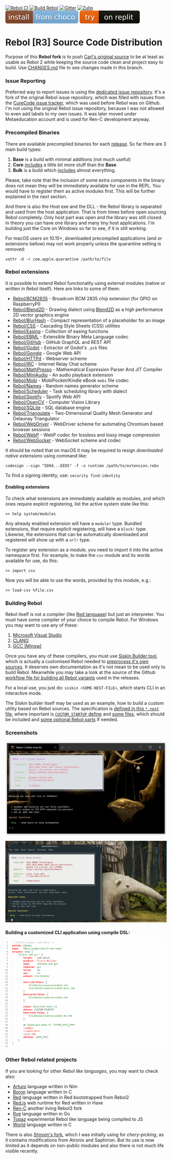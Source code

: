 [![Rebol CI](https://github.com/Oldes/Rebol3/actions/workflows/main.yml/badge.svg)](https://github.com/Oldes/Rebol3/actions/workflows/main.yml)
[![Build Rebol](https://github.com/Oldes/Rebol3/actions/workflows/build-all.yml/badge.svg)](https://github.com/Oldes/Rebol3/actions/workflows/build-all.yml)
[![Gitter](https://badges.gitter.im/rebol3/community.svg)](https://app.gitter.im/#/room/#Rebol3:gitter.im)
[![Zulip](https://img.shields.io/badge/zulip-join_chat-brightgreen.svg)](https://rebol.zulipchat.com/)
[![Chocolatey](https://raw.githubusercontent.com/Oldes/media/master/install-from-choco.svg)](https://chocolatey.org/packages/rebol3)
[![Replit](https://raw.githubusercontent.com/Oldes/media/master/try-on-replit.svg)](https://replit.com/@Oldes/Rebol-3140?v=1)

# Rebol [R3] Source Code Distribution

Purpose of this **Rebol fork** is to push [Carl's original source](https://github.com/rebol/rebol) to be at least as usable as Rebol 2 while keeping the source code clean and project easy to build. Use [CHANGES.md](https://github.com/Oldes/Rebol3/blob/master/CHANGES.md) file to see changes made in this branch.

### Issue Reporting

Preferred way to report issues is using the [dedicated issue repository](https://github.com/Oldes/Rebol-issues/issues). It's a fork of the original Rebol issue repository, which was filled with issues from the [CureCode issue tracker](https://www.curecode.org/rebol3/view-tickets.rsp), which was used before Rebol was on Github. I'm not using the original Rebol issue repository, because I was not allowed to even add labels to my own issues. It was later moved under Metaeducation account and is used for Ren-C development anyway.

### Precompiled Binaries

There are available precompiled binaries for each [release](https://github.com/Oldes/Rebol3/releases). So far there are 3 main build types:
1. **Base** is a build with minimal additions (not much useful)
2. **Core** [includes](https://github.com/Oldes/Rebol3/blob/master/make/rebol3.nest#L940) a little bit more stuff than the **Base**
3. **Bulk** is a build which [includes](https://github.com/Oldes/Rebol3/blob/master/make/rebol3.nest#L967) almost everything.

Please, take note that the inclusion of some extra components in the binary does not mean they will be immediately available for use in the REPL. You would have to register them as active modules first. This will be further explained in the next section.

And there is also the Host exe and the DLL - the Rebol library is separated and used from the host application. That is from times before open sourcing Rebol completely. Only host part was open and the library was still closed. In theory you can have one library and many tiny host applications. I'm building just the Core on Windows so far to see, if it is still working.

For macOS users on 10.15+, downloaded precompiled applications (and or extensions bellow) may not work properly unless the quarantine setting is removed:
```
xattr -d -r com.apple.quarantine /path/to/file
```

### Rebol extensions

It is possible to extend Rebol functionality using external modules (native or written in Rebol itself). Here are links to some of them:
* [Rebol/BCM2835](https://github.com/Oldes/Rebol-BCM2835) - Broadcom BCM 2835 chip extension (for GPIO on RaspberryPI)
* [Rebol/Blend2D](https://github.com/Siskin-framework/Rebol-Blend2D) - Drawing dialect using [Blend2D](https://blend2d.com) as a high performance 2D vector graphics engine
* [Rebol/BlurHash](https://github.com/Siskin-framework/Rebol-BlurHash) - Compact representation of a placeholder for an image
* [Rebol/CSS](https://github.com/Oldes/Rebol-CSS)  - Cascading Style Sheets (CSS) utilities
* [Rebol/Easing](https://github.com/Oldes/Rebol-Easing) - Collection of easing functions
* [Rebol/EBML](https://github.com/Oldes/Rebol-EBML) - Extensible Binary Meta Language codec
* [Rebol/GitHub](https://github.com/Oldes/Rebol-GitHub) - GitHub GraphQL and REST API
* [Rebol/Godot](https://github.com/Oldes/Rebol-Godot) - Extractor of Godot's `.pck` files
* [Rebol/Google](https://github.com/Oldes/Rebol-Google) - Google Web API
* [Rebol/HTTPd](https://github.com/Oldes/Rebol-HTTPd) - Webserver scheme
* [Rebol/IRC](https://github.com/Oldes/Rebol-IRC) - Internet Relay Chat scheme
* [Rebol/MathPresso](https://github.com/Siskin-framework/Rebol-MathPresso) - Mathematical Expression Parser And JIT Compiler
* [Rebol/MiniAudio](https://github.com/Oldes/Rebol-MiniAudio) - An audio playback extension
* [Rebol/Mobi](https://github.com/Oldes/Rebol-Mobi) - MobiPocket/Kindle eBook `mobi` file codec
* [Rebol/Names](https://github.com/Oldes/Rebol-Names) - Random names generator scheme
* [Rebol/Scheduler](https://github.com/Oldes/Rebol-Scheduler) - Task scheduling library with dialect
* [Rebol/Spotify](https://github.com/Oldes/Rebol-Spotify) - Spotify Web API
* [Rebol/OpenCV](https://github.com/Oldes/Rebol-OpenCV) - Computer Vision Library
* [Rebol/SQLite](https://github.com/Siskin-framework/Rebol-SQLite) - SQL database engine
* [Rebol/Triangulate](https://github.com/Siskin-framework/Rebol-Triangulate) - Two-Dimensional Quality Mesh Generator and Delaunay Triangulator
* [Rebol/WebDriver](https://github.com/Oldes/Rebol-WebDriver) - WebDriver scheme for automating Chromium based browser sessions
* [Rebol/WebP](https://github.com/Oldes/Rebol-WebP) - WebP codec for lossless and lossy image compression
* [Rebol/WebSocket](https://github.com/Oldes/Rebol-WebSocket) - WebSocket scheme and codec

It should be noted that on macOS it may be required to resign _downloaded native extensions_ using command like:
```
codesign --sign "5D94...EED5" -f -o runtime /path/to/extension.rebx
```
To find a signing identity, use: `security find-identity`

#### Enabling extensions

To check what extensions are immediately available as modules, and which ones require explicit registering, list the active system state like this:
```
>> help system/modules
```
Any already enabled extension will have a `module!` type. Bundled extensions, that require explicit registering, will have a `block!` type. Likewise, the extensions that can be automatically downloaded and registered will show up with a `url!` type.

To register any extension as a module, you need to import it into the active namespace first. For example, to make the `csv` module and its words available for use, do this:
```
>> import csv
```
Now you will be able to use the words, provided by this module, e.g.:
```
>> load-csv %file.csv
```

### Building Rebol

Rebol itself is not a compiler (like [Red language](https://www.red-lang.org/)) but just an interpreter. You must have some compiler of your choice to compile Rebol. For Windows you may want to use any of these:
1. [Microsoft Visual Studio](https://visualstudio.microsoft.com/)
2. [CLANG](https://clang.llvm.org/)
3. [GCC (Mingw)](https://www.mingw-w64.org/)

Once you have any of these compilers, you must use [Siskin Builder tool](https://github.com/Siskin-framework/Builder/releases), which is actually a customised Rebol needed to [preprocess it's own sources](https://github.com/Oldes/Rebol3/blob/607572d5485f2d8e44aeea4ffadabf0c7374eee5/make/rebol3.nest#L981). It deserves own documentation as it's not mean to be used only to build Rebol. Meanwhile you may take a look at the source of the Github [workflow file for building all Rebol variants](https://github.com/Oldes/Rebol3/blob/master/.github/workflows/build-all.yml) used in the releases.

For a local use, you just do: `siskin <SOME-NEST-FILE>`, which starts CLI in an interactive mode.

The Siskin builder itself may be used as an example, how to build a custom utility based on Rebol sources.
The specification is [defined in this `*.nest` file](https://github.com/Siskin-framework/Builder/blob/master/tree/rebol/siskin.nest), where important is [`CUSTOM_STARTUP` define](https://github.com/Siskin-framework/Builder/blob/756d9531e2f461c22d626ca5458dad4e0c8bd3cd/tree/rebol/siskin.nest#L36) and [some files](https://github.com/Siskin-framework/Builder/blob/756d9531e2f461c22d626ca5458dad4e0c8bd3cd/tree/rebol/siskin.nest#L22-L30), which should be included and [some optional Rebol parts](https://github.com/Siskin-framework/Builder/blob/756d9531e2f461c22d626ca5458dad4e0c8bd3cd/tree/rebol/siskin.nest#L14-L18) if needed.


### Screenshots

![](https://github.com/Oldes/media/blob/master/screens/rebol-windows-terminal.PNG?raw=true "Rebol in Windows Terminal")

![](https://github.com/Oldes/media/blob/master/screens/rebol-ubuntu-terminal.jpg?raw=true "Rebol in Linux Terminal")

#### Building a customized CLI application using compile DSL:
![](https://raw.githubusercontent.com/Oldes/media/master/screens/build-siskin.gif "Building a Rebol based utility")

### Other Rebol related projects

If you are looking for other _Rebol like languages_, you may want to check also:

* [Arturo](https://github.com/arturo-lang/arturo) language written in Nim
* [Boron](http://urlan.sourceforge.net/boron/) language written in C
* [Red](https://github.com/red/red) language written in Red bootstrapped from Rebol2
* [Red.js](https://github.com/ALANVF/Red.js) web runtime for Red written in Haxe
* [Ren-C](https://github.com/metaeducation/ren-c) another living Rebol3 fork
* [Rye](https://github.com/refaktor/rye) language written in Go
* [Topaz](https://github.com/giesse/Project-SnowBall) experimental Rebol like language being compiled to JS
* [World](https://github.com/Geomol/World) language written in C


There is also [Shinxin's fork](https://github.com/zsx/r3), which I was initially using for _chery-picking_,
as it contains modifications from Atronix and Saphirion. But its use is now limited as it depends on non-public modules and also there is not much life visible recently.
